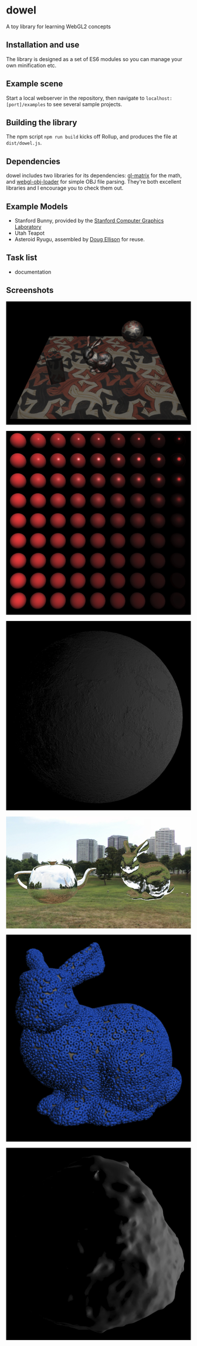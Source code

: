 # dowel

A toy library for learning WebGL2 concepts

## Installation and use

The library is designed as a set of ES6 modules so you can manage your own minification etc.

## Example scene

Start a local webserver in the repository, then navigate to `localhost:[port]/examples` to see several sample projects.

## Building the library

The npm script `npm run build` kicks off Rollup, and produces the file at `dist/dowel.js`.

## Dependencies

dowel includes two libraries for its dependencies: [gl-matrix](https://github.com/toji/gl-matrix) for the math, and [webgl-obj-loader](https://github.com/frenchtoast747/webgl-obj-loader) for simple OBJ file parsing. They're both excellent libraries and I encourage you to check them out.

## Example Models

* Stanford Bunny, provided by the [Stanford Computer Graphics Laboratory](http://graphics.stanford.edu/data/3Dscanrep/#bunny)
* Utah Teapot
* Asteroid Ryugu, assembled by [Doug Ellison](https://sketchfab.com/models/44876e2f0d314b05ba32b0472a1eddc6) for reuse.

## Task list

* documentation

## Screenshots

![Phong Blinn shading](screenshots/phong-blinn.PNG)

![PBR materials](screenshots/pbr.PNG)

![Normal mapping](screenshots/normal-mapping.PNG)

![Environment mapping](screenshots/environment-maps.PNG)

![Instancing](screenshots/instancing.PNG)

![Shadow mapping](screenshots/ryugu-shadows.PNG)